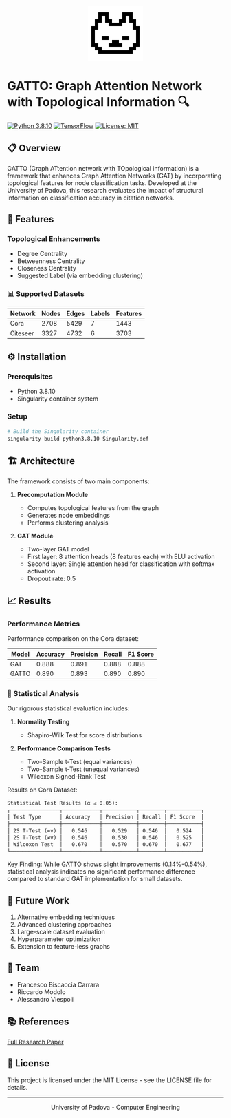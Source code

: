 <p align="center">
	<img src="00 - readme/logo.png">
</p>

# GATTO: Graph Attention Network with Topological Information 🔍

[![Python 3.8.10](https://img.shields.io/badge/python-3.8.10-blue.svg)](https://www.python.org/downloads/release/python-3810/)
[![TensorFlow](https://img.shields.io/badge/TensorFlow-2.0+-orange.svg)](https://www.tensorflow.org/)
[![License: MIT](https://img.shields.io/badge/License-MIT-yellow.svg)](https://opensource.org/licenses/MIT)

## 📋 Overview

GATTO (Graph ATtention network with TOpological information) is a framework that enhances Graph Attention Networks (GAT) by incorporating topological features for node classification tasks. Developed at the University of Padova, this research evaluates the impact of structural information on classification accuracy in citation networks.

## 🔧 Features

### Topological Enhancements
- Degree Centrality
- Betweenness Centrality
- Closeness Centrality
- Suggested Label (via embedding clustering)

### 📊 Supported Datasets

| Network  | Nodes | Edges | Labels | Features |
|----------|--------|--------|---------|-----------|
| Cora     | 2708   | 5429   | 7       | 1443      |
| Citeseer | 3327   | 4732   | 6       | 3703      |

## ⚙️ Installation

### Prerequisites
- Python 3.8.10
- Singularity container system

### Setup
```bash
# Build the Singularity container
singularity build python3.8.10 Singularity.def
```

## 🏗️ Architecture

The framework consists of two main components:

1. **Precomputation Module**
   - Computes topological features from the graph
   - Generates node embeddings
   - Performs clustering analysis

2. **GAT Module**
   - Two-layer GAT model
   - First layer: 8 attention heads (8 features each) with ELU activation
   - Second layer: Single attention head for classification with softmax activation
   - Dropout rate: 0.5

## 📈 Results

### Performance Metrics

Performance comparison on the Cora dataset:

| Model  | Accuracy | Precision | Recall | F1 Score |
|--------|----------|-----------|---------|-----------|
| GAT    | 0.888    | 0.891     | 0.888   | 0.888     |
| GATTO  | 0.890    | 0.893     | 0.890   | 0.890     |

### 🔬 Statistical Analysis

Our rigorous statistical evaluation includes:

1. **Normality Testing**
   - Shapiro-Wilk Test for score distributions

2. **Performance Comparison Tests**
   - Two-Sample t-Test (equal variances)
   - Two-Sample t-Test (unequal variances)
   - Wilcoxon Signed-Rank Test

Results on Cora Dataset:
```
Statistical Test Results (α ≤ 0.05):
┌────────────────┬────────────┬───────────┬────────┬───────────┐
│ Test Type      │ Accuracy   │ Precision │ Recall │ F1 Score  │
├────────────────┼────────────┼───────────┼────────┼───────────┤
│ 2S T-Test (=v) │   0.546    │   0.529   │ 0.546  │   0.524   │
│ 2S T-Test (≠v) │   0.546    │   0.530   │ 0.546  │   0.525   │
│ Wilcoxon Test  │   0.670    │   0.570   │ 0.670  │   0.677   │
└────────────────┴────────────┴───────────┴────────┴───────────┘
```

Key Finding: While GATTO shows slight improvements (0.14%-0.54%), statistical analysis indicates no significant performance difference compared to standard GAT implementation for small datasets.

## 🔮 Future Work

1. Alternative embedding techniques
2. Advanced clustering approaches
3. Large-scale dataset evaluation
4. Hyperparameter optimization
5. Extension to feature-less graphs

## 👥 Team

- Francesco Biscaccia Carrara
- Riccardo Modolo
- Alessandro Viespoli

## 📚 References

[Full Research Paper](https://github.com/RickSrick/GATTO/blob/main/03%20-%20Paper/GATTO.pdf)

## 📜 License

This project is licensed under the MIT License - see the LICENSE file for details.

---

<p align="center">
University of Padova - Computer Engineering
</p>
